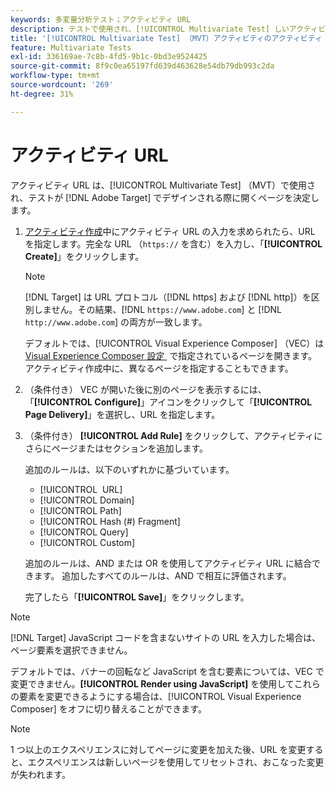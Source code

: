 ```yaml
---
keywords: 多変量分析テスト；アクティビティ URL
description: テストで使用され、[!UICONTROL Multivariate Test] しいアクティビティが  [!DNL Adobe Target] を使用して設計されたときに開くページを決定するアクティビティ URL を指定する方法を説明します。
title: '[!UICONTROL Multivariate Test] （MVT）アクティビティのアクティビティ URL とは何ですか？'
feature: Multivariate Tests
exl-id: 336169ae-7c8b-4fd5-9b1c-0bd3e9524425
source-git-commit: 8f9c0ea65197fd639d463628e54db79db993c2da
workflow-type: tm+mt
source-wordcount: '269'
ht-degree: 31%

---
```


# アクティビティ URL

アクティビティ URL は、[!UICONTROL Multivariate Test] （MVT）で使用され、テストが [!DNL Adobe Target] でデザインされる際に開くページを決定します。

1. [アクティビティ作成](/help/main/c-activities/c-multivariate-testing/t-create-multivariate-test/create-multivariate-test.md)中にアクティビティ URL の入力を求められたら、URL を指定します。完全な URL （`https://` を含む）を入力し、「**[!UICONTROL Create]**」をクリックします。

   >[!NOTE]
   >
   >[!DNL Target] は URL プロトコル（[!DNL https] および [!DNL http]）を区別しません。その結果、[!DNL `https://www.adobe.com`] と [!DNL `http://www.adobe.com`] の両方が一致します。

   デフォルトでは、[!UICONTROL Visual Experience Composer] （VEC）は [Visual Experience Composer 設定 &#x200B;](/help/main/administrating-target/visual-experience-composer-set-up.md) で指定されているページを開きます。 アクティビティ作成中に、異なるページを指定することもできます。

1. （条件付き） VEC が開いた後に別のページを表示するには、「**[!UICONTROL Configure]**」アイコンをクリックして「**[!UICONTROL Page Delivery]**」を選択し、URL を指定します。

1. （条件付き） **[!UICONTROL Add Rule]** をクリックして、アクティビティにさらにページまたはセクションを追加します。

   追加のルールは、以下のいずれかに基づいています。

   * [!UICONTROL &#x200B; URL]
   * [!UICONTROL Domain]
   * [!UICONTROL Path]
   * [!UICONTROL Hash (#) Fragment]
   * [!UICONTROL Query]
   * [!UICONTROL Custom]

   追加のルールは、AND または OR を使用してアクティビティ URL に結合できます。 追加したすべてのルールは、AND で相互に評価されます。

   完了したら「**[!UICONTROL Save]**」をクリックします。

>[!NOTE]
>
>[!DNL Target] JavaScript コードを含まないサイトの URL を入力した場合は、ページ要素を選択できません。
>
>デフォルトでは、バナーの回転など JavaScript を含む要素については、VEC で変更できません。**[!UICONTROL Render using JavaScript]** を使用してこれらの要素を変更できるようにする場合は、[!UICONTROL Visual Experience Composer] をオフに切り替えることができます。

>[!NOTE]
>
>1 つ以上のエクスペリエンスに対してページに変更を加えた後、URL を変更すると、エクスペリエンスは新しいページを使用してリセットされ、おこなった変更が失われます。
